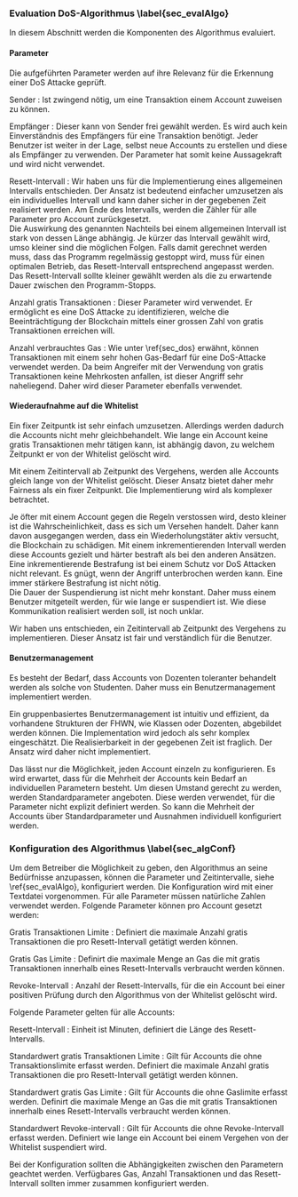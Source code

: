 
### Evaluation DoS-Algorithmus \label{sec_evalAlgo}

In diesem Abschnitt werden die Komponenten des Algorithmus evaluiert. 

#### Parameter

Die aufgeführten Parameter werden auf ihre Relevanz für die Erkennung einer DoS
Attacke geprüft. 

Sender
:    Ist zwingend nötig, um eine Transaktion einem Account zuweisen zu können. 

Empfänger
:    Dieser kann von Sender frei gewählt werden. Es wird auch kein Einverständnis des
Empfängers für eine Transaktion benötigt. Jeder Benutzer ist weiter in der Lage,
selbst neue Accounts zu erstellen und diese als Empfänger zu verwenden. Der
Parameter hat somit keine Aussagekraft und wird nicht verwendet.

Resett-Intervall
:    Wir haben uns für die Implementierung eines allgemeinen Intervalls entschieden.
Der Ansatz ist bedeutend einfacher umzusetzen als ein individuelles Intervall
und kann daher sicher in der gegebenen Zeit realisiert werden. Am Ende des
Intervalls, werden die Zähler für alle Parameter pro Account zurückgesetzt.\
Die Auswirkung des genannten Nachteils bei einem allgemeinen Intervall ist stark von
dessen Länge abhängig. Je kürzer das Intervall gewählt wird, umso kleiner sind
die möglichen Folgen.
Falls damit gerechnet werden muss, dass das Programm regelmässig gestoppt wird,
muss für einen optimalen Betrieb, das Resett-Intervall entsprechend angepasst 
werden. Das Resett-Intervall sollte kleiner gewählt werden als die zu erwartende 
Dauer zwischen den Programm-Stopps. 


Anzahl gratis Transaktionen
:    Dieser Parameter wird verwendet. Er ermöglicht es eine DoS Attacke zu
identifizieren, welche die Beeinträchtigung der Blockchain mittels einer grossen
Zahl von gratis Transaktionen erreichen will. 

Anzahl verbrauchtes Gas
:    Wie unter \ref{sec_dos} erwähnt, können Transaktionen mit einem sehr hohen
Gas-Bedarf für eine DoS-Attacke verwendet werden. Da beim Angreifer mit der
Verwendung von gratis Transaktionen keine Mehrkosten anfallen, ist dieser
Angriff sehr naheliegend. Daher wird dieser Parameter ebenfalls verwendet.

#### Wiederaufnahme auf die Whitelist

Ein fixer Zeitpuntk ist sehr einfach umzusetzen. Allerdings werden dadurch die
Accounts nicht mehr gleichbehandelt. Wie lange ein Account keine gratis
Transaktionen mehr tätigen kann, ist abhängig davon, zu welchem Zeitpunkt er von
der Whitelist gelöscht wird. 

Mit einem Zeitintervall ab Zeitpunkt des Vergehens, werden alle Accounts gleich
lange von der Whitelist gelöscht. Dieser Ansatz bietet daher mehr Fairness als
ein fixer Zeitpunkt. Die Implementierung wird als komplexer betrachtet. 

Je öfter mit einem Account gegen die Regeln verstossen wird, desto kleiner ist
die Wahrscheinlichkeit, dass es sich um Versehen handelt. Daher kann davon
ausgegangen werden, dass ein Wiederholungstäter aktiv versucht, die Blockchain
zu schädigen. Mit einem inkrementierenden Intervall werden diese Accounts
gezielt und härter bestraft als bei den anderen Ansätzen.\
Eine inkrementierende Bestrafung ist bei einem Schutz vor DoS Attacken
nicht relevant. Es gnügt, wenn der Angriff unterbrochen werden kann. Eine immer
stärkere Bestrafung ist nicht nötig.\
Die Dauer der Suspendierung ist nicht mehr konstant. Daher muss einem Benutzer
mitgeteilt werden, für wie lange er suspendiert ist. Wie diese Kommunikation
realisiert werden soll, ist noch unklar.

Wir haben uns entschieden, ein Zeitintervall ab Zeitpunkt des Vergehens zu
implementieren. Dieser Ansatz ist fair und verständlich für die Benutzer.


#### Benutzermanagement

Es besteht der Bedarf, dass Accounts von Dozenten toleranter behandelt werden
als solche von Studenten. Daher muss ein Benutzermanagement implementiert
werden. 

Ein gruppenbasiertes Benutzermanagement ist intuitiv und effizient, da
vorhandene Strukturen der FHWN, wie Klassen oder Dozenten, abgebildet werden
können. Die Implementation wird jedoch als sehr komplex eingeschätzt. Die
Realisierbarkeit in der gegebenen Zeit ist fraglich. Der Ansatz wird daher nicht
implementiert.

Das lässt nur die Möglichkeit, jeden Account einzeln zu konfigurieren. Es wird
erwartet, dass für die Mehrheit der Accounts kein Bedarf an individuellen
Parametern besteht. Um diesen Umstand gerecht zu werden, werden
Standardparameter angeboten. Diese werden verwendet, für die Parameter nicht
explizit definiert werden. So kann die Mehrheit der Accounts über
Standardparameter und Ausnahmen individuell konfiguriert werden.  

### Konfiguration des Algorithmus \label{sec_algConf}

Um dem Betreiber die Möglichkeit zu geben, den Algorithmus an seine Bedürfnisse
anzupassen, können die Parameter und Zeitintervalle, siehe \ref{sec_evalAlgo},
konfiguriert werden. Die Konfiguration wird mit einer Textdatei vorgenommen. Für
alle Parameter müssen natürliche Zahlen verwendet werden. Folgende Parameter
können pro Account gesetzt werden: 


Gratis Transaktionen Limite
:       Definiert die maximale Anzahl gratis Transaktionen die pro Resett-Intervall 
getätigt werden können.

Gratis Gas Limite
:       Definirt die maximale Menge an Gas die mit gratis Transaktionen innerhalb 
eines Resett-Intervalls verbraucht werden können.

Revoke-Intervall
:      Anzahl der Resett-Intervalls, für die ein Account bei einer positiven Prüfung 
durch den Algorithmus von der Whitelist gelöscht wird. 


Folgende Parameter gelten für alle Accounts:

Resett-Intervall
:     Einheit ist Minuten, definiert die Länge des Resett-Intervalls.


Standardwert gratis Transaktionen Limite
:      Gilt für Accounts die ohne Transaktionslimite erfasst werden. Definiert die maximale 
Anzahl gratis Transaktionen die pro Resett-Intervall getätigt werden können.

Standardwert gratis Gas Limite
:     Gilt für Accounts die ohne Gaslimite erfasst werden. Definirt die maximale 
Menge an Gas die mit gratis Transaktionen innerhalb eines Resett-Intervalls verbraucht 
werden können.

Standardwert Revoke-intervall 
:     Gilt für Accounts die ohne
Revoke-Intervall erfasst werden. Definiert wie lange ein Account bei einem
Vergehen von der Whitelist suspendiert wird.

Bei der Konfiguration sollten die Abhängigkeiten zwischen den Parametern
geachtet werden. Verfügbares Gas, Anzahl Transaktionen und das Resett-Intervall
sollten immer zusammen konfiguriert werden. 
